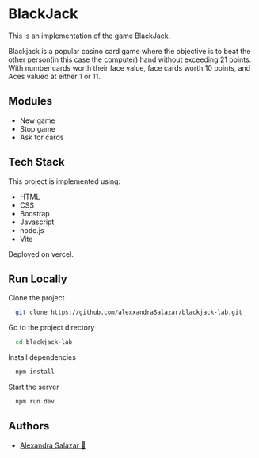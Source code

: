 # BlackJack

This is an implementation of the game BlackJack.

Blackjack is a popular casino card game where the objective is to beat the other person(in this case the computer) hand without exceeding 21 points. With number cards worth their face value, face cards worth 10 points, and Aces valued at either 1 or 11.
## Modules

- New game
- Stop game
- Ask for cards


## Tech Stack

This project is implemented using:
- HTML
- CSS
- Boostrap
- Javascript
- node.js
- Vite

Deployed on vercel.


## Run Locally

Clone the project

```bash
  git clone https://github.com/alexxandraSalazar/blackjack-lab.git
```

Go to the project directory

```bash
  cd blackjack-lab
```

Install dependencies

```bash
  npm install
```

Start the server

```bash
  npm run dev
```


## Authors

- [Alexandra Salazar 💚](https://www.github.com/alexxandraSalazar)

